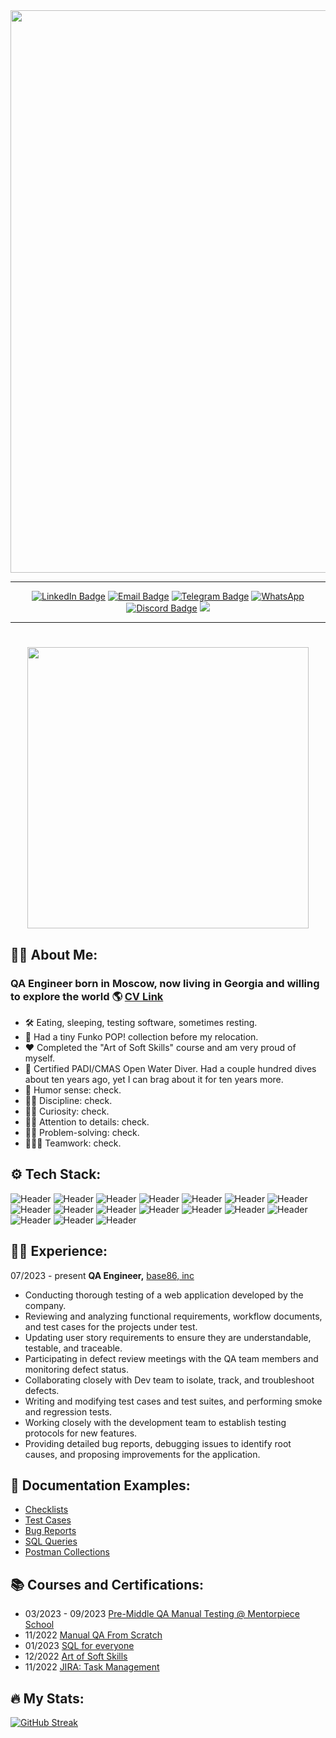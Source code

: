 <div id="header" align="center">
    <img src="https://i.imgur.com/CbFoKjy.png"/ width="900">
</div>
<hr>
<div id="badges" align="center">
  <a href="https://www.linkedin.com/in/khitryi/"><img src="https://img.shields.io/badge/LinkedIn-blue?style=for-the-badge&logo=linkedin&logoColor=white" alt="LinkedIn Badge"/></a>
  <a href="mailto:dima@khitryi.com"><img src="https://img.shields.io/badge/mail-red?style=for-the-badge&logo=gmail&logoColor=white" alt="Email Badge"/></a>
  <a href="https://t.me/dkhitryi"><img src="https://img.shields.io/badge/Telegram-blue?style=for-the-badge&logo=telegram&logoColor=white" alt="Telegram Badge"/></a>
  <a href="https://wa.me/+995598784035"><img src="https://img.shields.io/badge/WhatsApp-25D366?style=for-the-badge&logo=whatsapp&logoColor=white" alt="WhatsApp"/></a>
  <a href="https://discordapp.com/users/230252974511751168"><img src="https://img.shields.io/badge/Discord-7289DA?style=for-the-badge&logo=discord&logoColor=white" alt="Discord Badge"/></a>
  <a href="https://us05web.zoom.us/j/3175838014?pwd=aVBwZWdkdmt5UEhaTGIrWVRsc3NnUT09"><img src="https://img.shields.io/badge/Zoom-2D8CFF?style=for-the-badge&logo=zoom&logoColor=white"></a></br>
  <img src="https://komarev.com/ghpvc/?username=Padawoone&style=flat-square&color=blue" alt=""/>
</div>
<hr>
<h1 align="center">
  <img src="https://media.giphy.com/media/Nx0rz3jtxtEre/giphy.gifhttps://media.giphy.com/media/hvRJCLFzcasrR4ia7z/giphy.gif" width="450px"/>
</h1>

## :man_technologist: About Me:
### QA Engineer born in Moscow, now living in Georgia and willing to explore the world 🌎 <a href="https://drive.google.com/file/d/1L8T6qJx41WF2T_Faz9OOyoJJYXk1KDyD/view?usp=sharing">CV Link</a>
- 🛠️ Eating, sleeping, testing software, sometimes resting.
- 👾 Had a tiny Funko POP! collection before my relocation.
- ❤️ Completed the "Art of Soft Skills" course and am very proud of myself.
- 🌊 Certified PADI/CMAS Open Water Diver. Had a couple hundred dives about ten years ago, yet I can brag about it for ten years more.
- 💬 Humor sense: check.
- 🧑‍💼 Discipline: check.
- 🧑‍🎓 Curiosity: check.
- 🧑‍🔬 Attention to details: check.
- 🧑‍🔧 Problem-solving: check.
- 🧑‍🤝‍🧑 Teamwork: check.

## ⚙️ Tech Stack:
![Header](https://img.shields.io/badge/Linux-FCC624?style=for-the-badge&logo=linux&logoColor=black)
![Header](https://img.shields.io/badge/MySQL-005C84?style=for-the-badge&logo=mysql&logoColor=white)
![Header](https://img.shields.io/badge/SQLite-07405E?style=for-the-badge&logo=sqlite&logoColor=white)
![Header](https://img.shields.io/badge/GraphQL-E10098?style=for-the-badge&logo=graphql&logoColor=white)
![Header](https://img.shields.io/badge/MongoDB-47A248?style=for-the-badge&logo=mongodb&logoColor=white)
![Header](https://img.shields.io/badge/Postman-FFFFFF?style=for-the-badge&logo=postman&logoColor=f76935)
![Header](https://img.shields.io/badge/Swagger-090909?style=for-the-badge&logo=swagger&logoColor=7ede2b)
![Header](https://img.shields.io/badge/HTML5-E34F26?style=for-the-badge&logo=html5&logoColor=white)
![Header](https://img.shields.io/badge/CSS3-1572B6?style=for-the-badge&logo=css3&logoColor=white)
![Header](https://img.shields.io/badge/Figma-F24E1E?style=for-the-badge&logo=figma&logoColor=white)
![Header](https://img.shields.io/badge/GitHub-100000?style=for-the-badge&logo=github&logoColor=white)
![Header](https://img.shields.io/badge/GIT-E44C30?style=for-the-badge&logo=git&logoColor=white)
![Header](https://img.shields.io/badge/BASH-4EAA25?style=for-the-badge&logo=gnubash&logoColor=white)
![Header](https://img.shields.io/badge/Jira-0052CC?style=for-the-badge&logo=Jira&logoColor=white)
![Header](https://img.shields.io/badge/clickup-7B68EE?style=for-the-badge&logo=clickup&logoColor=white)
![Header](https://img.shields.io/badge/Trello-0052CC?style=for-the-badge&logo=trello&logoColor=white)
![Header](https://img.shields.io/badge/WIreshark-1679A7?style=for-the-badge&logo=wireshark&logoColor=white)

## 🧑‍💼 Experience:
07/2023 - present
**QA Engineer,** [base86, inc](http://www.base86.com)
- Conducting thorough testing of a web application developed by the company.
- Reviewing and analyzing functional requirements, workflow documents, and test cases for the projects under test.
- Updating user story requirements to ensure they are understandable, testable, and traceable.
- Participating in defect review meetings with the QA team members and monitoring defect status.
- Collaborating closely with Dev team to isolate, track, and troubleshoot defects.
- Writing and modifying test cases and test suites, and performing smoke and regression tests.
- Working closely with the development team to establish testing protocols for new features.
- Providing detailed bug reports, debugging issues to identify root causes, and proposing improvements for the application.

## 📄 Documentation Examples:
- [Checklists](https://drive.google.com/drive/folders/1xj7FeosfJ6nR-XAcxqx_0597gfUmcIDu?usp=sharing)
- [Test Cases](https://drive.google.com/drive/folders/1jlF1q2q_j2vwjhcGbeQOVtu-Euayt1E6?usp=sharing)
- [Bug Reports](https://drive.google.com/drive/folders/15kSg0k5o71SZkw0fNpu_zFPZPT90x5b5?usp=sharing)
- [SQL Queries](https://github.com/Padawoon/sql_queries/blob/main/queries_examples.md)
- [Postman Collections](https://github.com/Padawoon/postman_collections/tree/main)

## 📚 Courses and Certifications:
- 03/2023 - 09/2023 [Pre-Middle QA Manual Testing @ Mentorpiece School](https://mentorpiece.education/qa-course/)
- 11/2022 [Manual QA From Scratch](https://stepik.org/cert/1746469)
- 01/2023 [SQL for everyone](https://stepik.org/cert/1931838)
- 12/2022 [Art of Soft Skills](https://stepik.org/cert/1810397)
- 11/2022 [JIRA: Task Management](https://stepik.org/cert/1805912)

## 🔥 My Stats:
[![GitHub Streak](http://github-readme-streak-stats.herokuapp.com?user=Padawoon&theme=dark&background=000000)](https://git.io/streak-stats)
